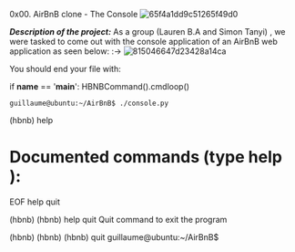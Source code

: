 0x00. AirBnB clone - The Console
![65f4a1dd9c51265f49d0](https://github.com/lauren-belloalvarez/AirBnB_clone/assets/129569062/ecc69663-3f2e-4247-b656-b265ff7f6ef9)

***Description of the project:***
As a group (Lauren B.A and Simon Tanyi) , we were tasked to come out with the console application of an AirBnB web application as seen below:
:->
![815046647d23428a14ca](https://github.com/lauren-belloalvarez/AirBnB_clone/assets/129569062/353302cc-d3c7-4620-8c77-1dc090f5ec90)

You should end your file with:

if __name__ == '__main__':
    HBNBCommand().cmdloop()

    guillaume@ubuntu:~/AirBnB$ ./console.py
(hbnb) help

Documented commands (type help <topic>):
========================================
EOF  help  quit

(hbnb) 
(hbnb) help quit
Quit command to exit the program

(hbnb) 
(hbnb) 
(hbnb) quit 
guillaume@ubuntu:~/AirBnB$ 
